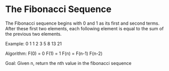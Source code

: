 <h1>The Fibonacci Sequence</h1>

The Fibonacci sequence begins with 0 and 1 as its first and second terms. After these first two elements, each following element is equal to the sum of the previous two elements.

Example:
0 1 1 2 3 5 8 13 21

Algorithm:
F(0) = 0
F(1) = 1
F(n) = F(n-1) F(n-2)

Goal:
Given n, return the nth value in the fibonacci sequence